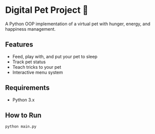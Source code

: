 # Digital Pet Project 🐾

A Python OOP implementation of a virtual pet with hunger, energy, and happiness management.

## Features
- Feed, play with, and put your pet to sleep
- Track pet status
- Teach tricks to your pet
- Interactive menu system

## Requirements
- Python 3.x

## How to Run
```bash
python main.py